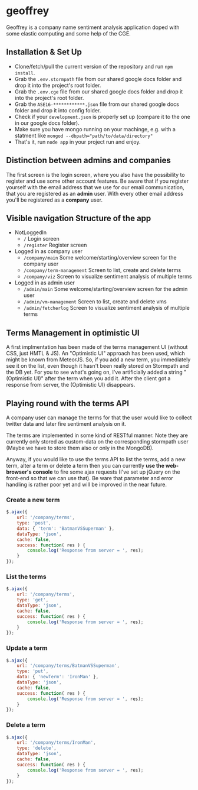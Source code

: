 # geoffrey
Geoffrey is a company name sentiment analysis application doped with some elastic computing and some
help of the CGE.

## Installation & Set Up
* Clone/fetch/pull the current version of the repository and run `npm install`.
* Grab the `.env.stormpath` file from our shared google docs folder and drop it into the project's
root folder.
* Grab the `.env.cge` file from our shared google docs folder and drop it into the project's
root folder.
* Grab the `ASE16-************.json` file from our shared google docs folder and drop it into config folder.
* Check if your `development.json` is properly set up (compare it to the one in our google docs folder).
* Make sure you have mongo running on your machinge, e.g. with a statment like `mongod --dbpath="path/to/data/directory"`
* That's it, run `node app` in your project run and enjoy.

## Distinction between admins and companies
The first screen is the login screen, where you also have the possibility to register and use some
other account features.
Be aware that if you register yourself with the email address that we use for our email
communication, that you are registered as an **admin** user.
With every other email address you'll be registered as a **company** user.

## Visible navigation Structure of the app
* NotLoggedIn
    - `/` Login screen
    - `/register` Register screen
* Logged in as company user
    - `/company/main` Some welcome/starting/overview screen for the company user
    - `/company/term-management` Screen to list, create and delete terms
    - `/company/viz` Screen to visualize sentiment analysis of multiple terms
* Logged in as admin user
    - `/admin/main` Some welcome/starting/overview screen for the admin user
    - `/admin/vm-management` Screen to list, create and delete vms
    - `/admin/fetcherlog` Screen to visualize sentiment analysis of multiple terms

## Terms Management in optimistic UI
A first implmentation has been made of the terms management UI (without CSS, just HMTL & JS).
An "Optimistic UI" approach has been used, which might be known from MeteorJS.
So, if you add a new term, you immediately see it on the list, even though it hasn't
been really stored on Stormpath and the DB yet. For you to see what's going on, I've
artificially added a string "(Optimistic UI)" after the term when you add it. After
the client got a response from server, the (Optimistic UI) disappears.

## Playing round with the terms API
A company user can manage the terms for that the user would like to collect twitter data and later
fire sentiment analysis on it.

The terms are implemented in some kind of RESTful manner.
Note they are currently only stored as custom-data on the corresponding stormpath
user (Maybe we have to store them also or only in the MongoDB).

Anyway, if you would like to use the terms API to list the terms, add a new term, alter a term or delete a term
then you can currently **use the web-browser's console** to fire some ajax requests (I've set up jQuery
on the front-end so that we can use that). Be ware that parameter and error handling is rather poor
yet and will be improved in the near future.

### Create a new term
```javascript
$.ajax({
	url: '/company/terms',
	type: 'post',
	data: { 'term': 'BatmanVSSuperman' },
	dataType: 'json',
	cache: false,
	success: function( res ) {
		console.log('Response from server = ', res);
	}
});
```

### List the terms
```javascript
$.ajax({
	url: '/company/terms',
	type: 'get',
	dataType: 'json',
	cache: false,
	success: function( res ) {
		console.log('Response from server = ', res);
	}
});
```

### Update a term
```javascript
$.ajax({
	url: '/company/terms/BatmanVSSuperman',
	type: 'put',
	data: { 'newTerm': 'IronMan' },
	dataType: 'json',
	cache: false,
	success: function( res ) {
		console.log('Response from server = ', res);
	}
});
```

### Delete a term
```javascript
$.ajax({
	url: '/company/terms/IronMan',
	type: 'delete',
	dataType: 'json',
	cache: false,
	success: function( res ) {
		console.log('Response from server = ', res);
	}
});
```
